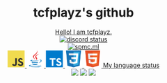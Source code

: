 <div align="center"><h1><b>tcfplayz's github</b></h1></div>
    
<div align="center"><a href="https://www.youtube.com/channel/UCuKTeBqVY9z_TAShMGD87tw">Hello! I am tcfplayz.</a></div>
    
<div align="center"><a href="https://spmc.ml"><img src="https://cdn.discordapp.com/emojis/870181354363568128.png?size=64" alt="discord status"/></div>

<div align="center"><a href="https://spmc.ml/discord"><img src="https://discord.c99.nl/widget/theme-3/340022376924446720.png" alt="spmc.ml"/></div>
    
<div align="center"><a href="https://developer.mozilla.org/en-US/docs/Web/JavaScript" target="_blank"> 
    <img src="https://raw.githubusercontent.com/devicons/devicon/master/icons/javascript/javascript-original.svg" alt="javascript" width="40" height="40"/> 
  </a>
    <a href="https://java.com" target="_blank"> 
    <img src="https://raw.githubusercontent.com/devicons/devicon/master/icons/java/java-original.svg" alt="java" width="40" height="40"/> 
  </a>
  <a href="https://www.typescriptlang.org/" target="_blank"> 
    <img src="https://raw.githubusercontent.com/devicons/devicon/master/icons/typescript/typescript-original.svg" alt="typescript" width="40" height="40"/> 
  </a>
  <a href="https://css-tricks.com" target="_blank"> 
    <img src="https://github.com/devicons/devicon/blob/master/icons/css3/css3-original.svg" alt="CSS" width="40" height="40" /> 
  </a>
  <a href="https://html.com" target="_blank"> 
    <img src="https://github.com/devicons/devicon/blob/master/icons/html5/html5-original.svg" alt="HTML" width="40" height="40" />
  </a>
    <a href="https://github.com/ckclol/ckclol/language.md">My language status</a>
    </div>    
    
<div align="center">   
<a href="https://www.github.com/bdsx/bdsx" target="_blank"><img src="https://img.shields.io/github/contributors/bdsx/bdsx"></a>
<a href="https://spmc.ml/discord" target="_blank"><img src="https://img.shields.io/discord/802077281165639691"></a>
<a herf="https://www.npmjs.com/package/@bdsx/economy" target="_blank"><img src="https://img.shields.io/npm/dt/@bdsx/economy?label=npm&style=plastic"></a>
</div>
